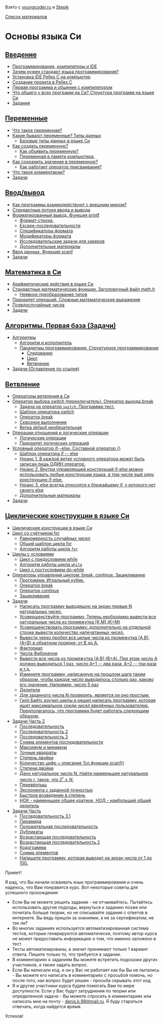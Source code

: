 Взято с [youngcoder.ru](https://youngcoder.ru/) и [Stepik](https://stepik.org/course/3078/syllabus)

[Список материалов](/README.md)

# Основы языка Си 

## [Введение](/StepikC/001/001.md)

+ [Программирование, компиляторы и IDE](/StepikC/001/001.md#программирование-компиляторы-и-ide)
+ [Зачем нужен стандарт языка программирования?](/StepikC/001/001.md#стандарт-языка-программирования)
+ [Установка IDE Pelles C на компьютер](http://youngcoder.ru/lessons/1/ide/pelles_c/)
+ [Создание проекта в Pelles C](https://youngcoder.ru/lessons/1/ide/pelles_c/sozdat_proekt.php)
+ [Первая программа и общение с компилятором](https://youngcoder.ru/lessons/1/ide/pelles_c/osnovy_pellesc.php)
+ [Что общего у всех программ на Си? Структура программ на языке Си](/StepikC/001/001.md#структура-программ-на-языке-си)
+ [Задания](/StepikC/001/001.md#задания)

## [Переменные](/StepikC/002/002.md)

+ [Что такое переменная?](/StepikC/002/002.md#понятие-переменной-в-языке-программирования-программа-как-чёрный-ящик)
+ [Какие бывают переменные? Типы данных](/StepikC/002/002.md#что-такое-типы-данных-и-зачем-они-нужны)
    + [Базовые типы данных в языке Си](/StepikC/002/002.md#базовые-типы-данных-в-языке-си)
+ [Как создать переменную?](/StepikC/002/002.md#переменные-в-языке-си-объявление-переменной-в-си)
    + [Как объявить переменную?](/StepikC/002/002.md#как-объявить-переменную)
    + [Переменная в памяти компьютера.](/StepikC/002/002.md#переменная-в-памяти-компьютера)
+ [Как сохранить значение в переменную?](/StepikC/002/002.md#оператор-присваивания-запись-значения-в-переменную-на-си)
    + [Как работает оператор присваивания?](/StepikC/002/002.md#как-работает-оператор-присваивания)
+ [Что такое комментарии?](/StepikC/002/002.md#что-такое-комментарии-и-зачем-они-нужны)
+ [Задачи](/StepikC/002/002.md#задачи)


## [Ввод/вывод](/StepikC/003/003.md)

+ [Как программы взаимодействуют с внешним миром?](/StepikC/003/003.md#как-программы-взаимодействуют-с-внешним-миром)
+ [Стандартные потоки ввода и вывода](/StepikC/003/003.md#как-устроен-ввод-и-вывод-в-языке-си-потоки-ввода-и-вывода)
+ [Форматированный вывод. Функция printf](/StepikC/003/003.md#форматированный-вывод-функция-printf)
    + [Формат-строка.](/StepikC/003/003.md#формат-строка)
    + [Еscape-последовательности](/StepikC/003/003.md#еscape-последовательности)
    + [Спецификаторы формата](/StepikC/003/003.md#спецификаторы-формата)
    + [Модификаторы формата](/StepikC/003/003.md#модификаторы-формата)
    + [Исследовательские задачи для хакеров](/StepikC/003/003.md#исследовательские-задачи-для-хакеров-3)
    + [Дополнительные материалы](/StepikC/003/003.md#дополнительные-материалы-3)
+ [Ввод данных. Функция scanf](/StepikC/003/003.md#ввод-данных-в-языке-си-функция-scanf)
+ [Задачи](/StepikC/003/003.md#задачи)

## [Математика в Си](/StepikC/004/004.md)

+ [Арифметические действия в языке Си](/StepikC/004/004.md#арифметические-действия-в-языке-си)
+ [Стандартные математические функции. Заголовочный файл math.h](/StepikC/004/004.md#стандартные-математические-функции-в-языке-си)
  + [Неявное преобразование типов](/StepikC/004/004.md#неявное-преобразование-типов)
+ [Приоритет операций. Сложные математические выражения](/StepikC/004/004.md#приоритет-операций-cложные-математические-выражения)
+ [Псевдослучайные числа](/StepikC/004/004.md#генерация-случайных-чисел-в-языке-си)
+ [Задачи](/StepikC/004/004.md#задания)

## [Алгоритмы. Первая база (Задачи)](/StepikC/005/005.md)

+ [Алгоритмы](/StepikC/005/005.md#алгоритмы)
  + [Алгоритм и исполнитель](/StepikC/005/005.md#алгоритм-и-исполнитель)
  + [Парадигмы программирования. Структурное программирование](/StepikC/005/005.md#парадигмы-программирования-структурное-программирование)
    + [Следование](/StepikC/005/005.md#следование)
    + [Цикл](/StepikC/005/005.md#цикл)
    + [Ветвление](/StepikC/005/005.md#ветвление)
+ [Задачи (Оглавление по ссылке)](/StepikC/005/005.md#задачи-оглавление)

## [Ветвление](/StepikC/006/006.md)

+ [Операторы ветвления в Си](/StepikC/006/006.md#операторы-ветвления)
+ [Оператор выбора switch (переключатель). Оператор выхода break](/StepikC/006/006.md#оператор-выбора-переключатель-switch)
    + [Задача на оператор `switch`. Программа-тест.](/StepikC/006/006.md#задача-на-оператор-switch-программа-тест)
    + [Шаблон оператора switch](/StepikC/006/006.md#шаблон-оператора-switch)
    + [Оператор break](/StepikC/006/006.md#оператор-break)
    + [Сквозное выполнение](/StepikC/006/006.md#сквозное-выполнение)
    + [Ветка default необязательная](/StepikC/006/006.md#ветка-default-необязательная)
+ [Операции отношения и логические операции](/StepikC/006/006.md#операции-отношения-и-логические-операции)
    + [Логические операции](/StepikC/006/006.md#логические-операции)
    + [Приоритет логических операций](/StepikC/006/006.md#приоритет-логических-операций)
+ [Условный оператор if--else. Составной оператор {}](/StepikC/006/006.md#условный-оператор-if----else)
    + [Шаблон оператора if -- else](/StepikC/006/006.md#шаблон-оператора-if----else)
    + [Нюанс 1. В каждой ветке условного оператора может быть записан лишь ОДИН оператор.](/StepikC/006/006.md#нюанс-1-в-каждой-ветке-условного-оператора-может-быть-записан-лишь-один-оператор)
    + [Нюанс 2. Внутри управляющей конструкций if-else можно использовать любые конструкции языка, в том числе ещё одну конструкцию if-else.](/StepikC/006/006.md#нюанс-2-внутри-управляющей-конструкций-if-else-можно-использовать-любые-конструкции-языка-в-том-числе-ещё-одну-конструкцию-if-else)
    + [Нюанс 3. else всегда относится к ближайшему if, у которого нет своего else](/StepikC/006/006.md#нюанс-3-else-всегда-относится-к-ближайшему-if-у-которого-нет-своего-else)
    + [Дополнительные материалы](/StepikC/006/006.md#дополнительные-материалы)
+ [Задачи](/StepikC/006/006.md#задачи-список)

## [Циклические конструкции в языке Си](/StepikC/007/007.md)
+ [Циклические конструкции в языке Си](/StepikC/007/007.md#циклические-конструкции-в-языке-си)
+ [Цикл со счётчиком for](/StepikC/007/007.md#цикл-со-счётчиком-for)
    + [Равномерность случайных чисел](/StepikC/007/007.md#пример-равномерность-случайных-чисел)
    + [Общий шаблон цикла for](/StepikC/007/007.md#общий-шаблон-цикла-for)
    + [Алгоритм работы цикла `for`](/StepikC/007/007.md#алгоритм-работы-цикла-for)
+ [Циклы с условиями](/StepikC/007/007.md#циклы-с-условиями)
    + [Цикл с предусловием while](/StepikC/007/007.md#цикл-с-предусловием-while)
    + [Алгоритм работы цикла `while`](/StepikC/007/007.md#алгоритм-работы-цикла-while)
    + [Цикл с постусловием do-while](/StepikC/007/007.md#цикл-с-постусловием-do-while)
+ [Операторы управления циклом: break, continue. Зацикливание](/StepikC/007/007.md#операторы-управления-циклом-зацикливание)
    + [Программа: Игральный кубик.](/StepikC/007/007.md#программа-игральный-кубик)
    + [Оператор break](/StepikC/007/007.md#оператор-break)
    + [Оператор continue](/StepikC/007/007.md#оператор-continue)
    + [Зацикливание](/StepikC/007/007.md#зацикливание)
+ [Задачи](/StepikC/007/007.md#задачи)
    + [Написать программу выводящую на экран первые N натуральных чисел.](/StepikC/007/007.md#написать-программу-выводящую-на-экран-первые-n-натуральных-чисел)
    + [Усовершенствуйте программу, Теперь необходимо вывести все натуральные числа из промежутка [K,M],(K<M)](/StepikC/007/007.md#усовершенствуйте-программу-теперь-необходимо-вывести-все-натуральные-числа-из-промежутка-kmkm)
    + [Усовершенствовать программу: дополнительно на отдельной строке вывести количество напечатанных чисел.](/StepikC/007/007.md#усовершенствовать-программу-дополнительно-на-отдельной-строке-вывести-количество-напечатанных-чисел)
    + [Вывести через пробел все целые числа из промежутка [A,B],(A<B) в обратном порядке: от B до A.](/StepikC/007/007.md#вывести-через-пробел-все-целые-числа-из-промежутка-abab-в-обратном-порядке-от-b-до-a)
    + [Факториал](/StepikC/007/007.md#факториал)
    + [Числа Фибоначчи](/StepikC/007/007.md#числа-фибоначчи)
    + [Вывести все числа из промежутка [A;B],(B>A). При этом число A должно выводиться 1 раз, число A+1 -- два раза, A+2 -- три раза и т.д.](/StepikC/007/007.md#вывести-все-числа-из-промежутка-abba-при-этом-число-a-должно-выводиться-1-раз-число-a1----два-раза-a2----три-раза-и-тд)
    + [Измените программу, написанную на прошлом шаге таким образом, чтобы каждое число выводилось столько раз, каково его значение. Например, число 5 раз](/StepikC/007/007.md#измените-программу-написанную-на-прошлом-шаге-таким-образом-чтобы-каждое-число-выводилось-столько-раз-каково-его-значение-например-число-5-раз)
    + [Делители](/StepikC/007/007.md#делители)
    + [Для заданного числа N проверить, является ли оно простым.](/StepikC/007/007.md#для-заданного-числа-n-проверить-является-ли-оно-простым)
    + [Гилл Байтс изучил циклы и решил написать программу, которая ищет максимальное среди чисел введённых пользователем. Предполагалось, что программа будет работать следующим образом.](/StepikC/007/007.md#гилл-байтс-изучил-циклы-и-решил-написать-программу-которая-ищет-максимальное-среди-чисел-введённых-пользователем-предполагалось-что-программа-будет-работать-следующим-образом)
+ [Задачи Часть 2](/StepikC/007/007.md#часть-2)
    + [Последовательность](/StepikC/007/007.md#последовательность)
    + [Последовательность 2](/StepikC/007/007.md#последовательность-2)
    + [Последовательность 3](/StepikC/007/007.md#последовательность-3)
    + [Сумма элементов последовательности](/StepikC/007/007.md#сумма-элементов-последовательности)
    + [Максимум и минимум](/StepikC/007/007.md#максимум-и-минимум)
    + [Точные квадраты](/StepikC/007/007.md#точные-квадраты)
    + [Степень двойки](/StepikC/007/007.md#степень-двойки)
    + [Количество цифр + описание %n функции scanf()](/StepikC/007/007.md#количество-цифр--описание-n-функции-scanf)
    + [Степени двойки](/StepikC/007/007.md#степени-двойки)
    + [Дано натуральное число N. Найти наименьшее натуральное число r, такое, что $2^r ≥N$.](/StepikC/007/007.md#дано-натуральное-число-n-найти-наименьшее-натуральное-число-r-такое-что)
    + [Перевёртыш](/StepikC/007/007.md#перевёртыш)
    + [Экспонента с заданной точностью](/StepikC/007/007.md#экспонента-с-заданной-точностью)
    + [Быстрое возведение в степень](/StepikC/007/007.md#быстрое-возведение-в-степень)
    + [НОК - наименьшее общее кратное, НОД - наибольший общий делитель](/StepikC/007/007.md#нок---наименьшее-общее-кратное-нод---наибольший-общий-делитель)
+ [Задачи Часть ](/StepikC/007/007.md#часть-3)
    + [Последовательность 3.1](/StepikC/007/007.md#последовательность-31)
	+ [Пирамида](/StepikC/007/007.md#пирамида)
	+ [Положительная последовательность](/StepikC/007/007.md#положительная-последовательность)
	+ [Дубликаты]((/StepikC/007/007.md#дубликаты))
	+ [Возрастающая последовательность](/StepikC/007/007.md#возрастающая-последовательность)
	+ [Возрастающая последовательность 2](/StepikC/007/007.md#возрастающая-последовательность-2)
	+ [Кодограмма](/StepikC/007/007.md#кодограмма)
	+ [Сумма элементов](/StepikC/007/007.md#сумма-элементов)
	+ [Напишите программу, которая выводит на экран числа от 1 до 100.](/StepikC/007/007.md#напишите-программу-которая-выводит-на-экран-числа-от-1-до-100)


Привет!

Я рад, что Вы начали осваивать язык программирования и очень надеюсь, что Вам понравится курс. Вот некоторые советы для успешного прохождения:

+ Если Вы не можете решить задание - не отчаивайтесь. Пытайтесь использовать другие подходы, вернуться к заданию позже или почитать больше теории, но не списывайте задания с ответов в интернете. Вы ведь пришли за знаниями, а не за сертификатом, не так ли?
+ Во многих заданиях используется автоматизированная система тестов, которые генерируются автоматически, поэтому автор курса не может предоставить информацию о том, что именно заложено в тест.
+ Тесты автоматизированы, а значит принимают только 1 вариант ответа. Пишите только то, что требуется в задании.
+ В комментариях к заданиям Вы можете встретить подсказки других участников, а также задать вопрос.
+ Если Вы написали код, и он у Вас не работает как бы Вы не пытались - Вы можете его написать в комментариях с просьбой помочь, но после того, как вопрос будет решен - просьба скрывать этот код.
+ Я и другие участники курса будем помогать Вам по мере доступности. Если у Вас будут затруднения по теории или определенной задаче - Вы можете спросить в комментариях или написать мне на почту - denis.k.98@mail.ru. Я буду стараться отвечать, когда найдется время.

Успехов!